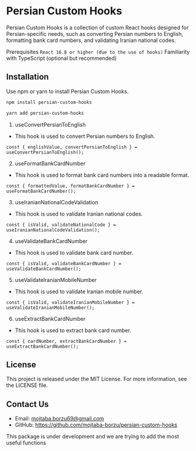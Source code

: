# Persian Custom Hooks

Persian Custom Hooks is a collection of custom React hooks designed for Persian-specific needs, such as converting Persian numbers to English, formatting bank card numbers, and validating Iranian national codes.

Prerequisites
`React 16.8 or higher (due to the use of hooks)`
Familiarity with TypeScript (optional but recommended)

## Installation

Use npm or yarn to install Persian Custom Hooks.

```bash
npm install persian-custom-hooks
```

```bash
yarn add persian-custom-hooks
```

1. useConvertPersianToEnglish

- This hook is used to convert Persian numbers to English.

```
const { englishValue, convertPersianToEnglish } = useConvertPersianToEnglish();
```

2. useFormatBankCardNumber

- This hook is used to format bank card numbers into a readable format.

```
const { formattedValue, formatBankCardNumber } = useFormatBankCardNumber();
```

3. useIranianNationalCodeValidation

- This hook is used to validate Iranian national codes.

```
const { isValid, validateNationalCode } = useIranianNationalCodeValidation();
```

4. useValidateBankCardNumber

- This hook is used to validate bank card number.

```
const { isValid, validateBankCardNumber } = useValidateBankCardNumber();
```

5. useValidateIranianMobileNumber

- This hook is used to validate Iranian mobile number.

```
const { isValid, validateIranianMobileNumber } = useValidateIranianMobileNumber();
```

6. useExtractBankCardNumber

- This hook is used to extract bank card number.

```
const { cardNumber, extractBankCardNumber } = useExtractBankCardNumber();
```

## License

This project is released under the MIT License. For more information, see the LICENSE file.

## Contact Us

- Email: mojtaba.borzu69@gmail.com
- GitHub: https://github.com/mojtaba-borzu/persian-custom-hooks

This package is under development and we are trying to add the most useful functions
